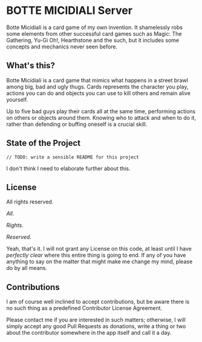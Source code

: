 # BOTTE MICIDIALI Server

Botte Micidiali is a card game of my own invention. It shamelessly robs some elements from other successful card games such as Magic: The Gathering, Yu-Gi Oh!, Hearthstone and the such, but it includes some concepts and mechanics never seen before. 

## What's this?
Botte Micidiali is a card game that mimics what happens in a street brawl among big, bad and ugly thugs. Cards represents the character you play, actions you can do and objects you can use to kill others and remain alive yourself.

Up to five bad guys play their cards all at the same time, performing actions on others or objects around them. Knowing who to attack and when to do it, rather than defending or buffing oneself is a crucial skill. 

## State of the Project
```
// TODO: write a sensible README for this project
```

I don't think I need to elaborate further about this.

## License 

All rights reserved.

*All*.

*Rights*.

*Reserved*.

Yeah, that's it. I will not grant any License on this code, at least until I have *perfectly clear* where this entire thing is going to end. If any of you have anything to say on the matter that might make me change my mind, please do by all means.

## Contributions

I am of course well inclined to accept contributions, but be aware there is no such thing as a predefined Contributor License Agreement. 

Please contact me if you are interested in such matters; otherwise, I will simply accept any good Pull Requests as donations, write a thing or two about the contributor somewhere in the app itself and call it a day. 

